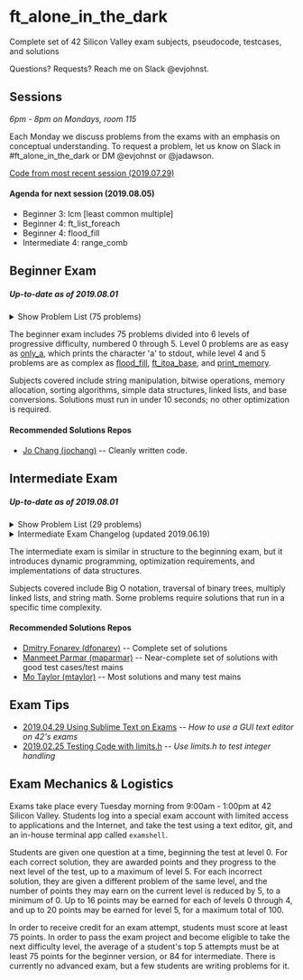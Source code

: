# ft_alone_in_the_dark
Complete set of 42 Silicon Valley exam subjects, pseudocode, testcases, and solutions

Questions? Requests? Reach me on Slack @evjohnst.

## Sessions
*6pm - 8pm on Mondays, room 115*

Each Monday we discuss problems from the exams with an emphasis on conceptual understanding. To request a problem, let us know on Slack in #ft_alone_in_the_dark or DM @evjohnst or @jadawson.

[Code from most recent session (2019.07.29)](Session_Code/2019.07.29)

#### Agenda for next session (2019.08.05)

* Beginner 3: lcm [least common multiple]
* Beginner 4: ft_list_foreach
* Beginner 4: flood_fill
* Intermediate 4: range_comb

## Beginner Exam

##### _Up-to-date as of 2019.08.01_

<details>
	<summary>Show Problem List (75 problems)</summary>

| Problem | Subject | Code | Trace | Guide | Solution Status |
| --- | :-: | :-: | :-: | :-: | :-: |
| [0-aff_a](Beginner_Exam/level_0/0-aff_a) | [:scroll:](Beginner_Exam/level_0/0-aff_a/aff_a.subject.en.txt) | [:pencil:](Beginner_Exam/level_0/0-aff_a/aff_a.c) | [:mag_right:](Beginner_Exam/level_0/0-aff_a/aff_a.trace) | :no_entry_sign: | :white_check_mark: Passing as of 2019.08.03 |
| [0-aff_first_param](Beginner_Exam/level_0/0-aff_first_param) | [:scroll:](Beginner_Exam/level_0/0-aff_first_param/aff_first_param.subject.en.txt) | [:pencil:](Beginner_Exam/level_0/0-aff_first_param/aff_first_param.c) | [:mag_right:](Beginner_Exam/level_0/0-aff_first_param/aff_first_param.trace) | :no_entry_sign: | :white_check_mark: Passing as of 2019.08.04 |
| [0-aff_last_param](Beginner_Exam/level_0/0-aff_last_param) | [:scroll:](Beginner_Exam/level_0/0-aff_last_param/aff_last_param.subject.en.txt) | [:pencil:](Beginner_Exam/level_0/0-aff_last_param/aff_last_param.c) | [:mag_right:](Beginner_Exam/level_0/0-aff_last_param/aff_last_param.trace) | :no_entry_sign: | :white_check_mark: Passing as of 2019.08.04 |
| [0-aff_z](Beginner_Exam/level_0/0-aff_z) | [:scroll:](Beginner_Exam/level_0/0-aff_z/aff_z.subject.en.txt) | [:pencil:](Beginner_Exam/level_0/0-aff_z/aff_z.c) | [:mag_right:](Beginner_Exam/level_0/0-aff_z/aff_z.trace) | :no_entry_sign: | :white_check_mark: Passing as of 2019.08.04 |
| [0-ft_countdown](Beginner_Exam/level_0/0-ft_countdown) | [:scroll:](Beginner_Exam/level_0/0-ft_countdown/ft_countdown.subject.en.txt) | [:pencil:](Beginner_Exam/level_0/0-ft_countdown/ft_countdown.c) | [:mag_right:](Beginner_Exam/level_0/0-ft_countdown/ft_countdown.trace) | :no_entry_sign: | :white_check_mark: Passing as of 2019.08.03 |
| [0-ft_print_numbers](Beginner_Exam/level_0/0-ft_print_numbers) | [:scroll:](Beginner_Exam/level_0/0-ft_print_numbers/ft_print_numbers.subject.en.txt) | [:pencil:](Beginner_Exam/level_0/0-ft_print_numbers/ft_print_numbers.c) | [:mag_right:](Beginner_Exam/level_0/0-ft_print_numbers/ft_print_numbers.trace) | :no_entry_sign: | :white_check_mark: Passing as of 2019.08.04 |
| [0-hello](Beginner_Exam/level_0/0-hello) | [:scroll:](Beginner_Exam/level_0/0-hello/hello.subject.en.txt) | [:pencil:](Beginner_Exam/level_0/0-hello/hello.c) | [:mag_right:](Beginner_Exam/level_0/0-hello/hello.trace) | :no_entry_sign: | :white_check_mark: Passing as of 2019.08.04 |
| [0-maff_alpha](Beginner_Exam/level_0/0-maff_alpha) | [:scroll:](Beginner_Exam/level_0/0-maff_alpha/maff_alpha.subject.en.txt) | [:pencil:](Beginner_Exam/level_0/0-maff_alpha/maff_alpha.c) | [:mag_right:](Beginner_Exam/level_0/0-maff_alpha/maff_alpha.trace) | :no_entry_sign: | :white_check_mark: Passing as of 2019.08.03 |
| [0-maff_revalpha](Beginner_Exam/level_0/0-maff_revalpha) | [:scroll:](Beginner_Exam/level_0/0-maff_revalpha/maff_revalpha.subject.en.txt) | [:pencil:](Beginner_Exam/level_0/0-maff_revalpha/maff_revalpha.c) | [:mag_right:](Beginner_Exam/level_0/0-maff_revalpha/maff_revalpha.trace) | :no_entry_sign: | :white_check_mark: Passing as of 2019.08.03 |
| [0-only_a](Beginner_Exam/level_0/0-only_a) | [:scroll:](Beginner_Exam/level_0/0-only_a/only_a.subject.en.txt) | [:pencil:](Beginner_Exam/level_0/0-only_a/only_a.c) | [:mag_right:](Beginner_Exam/level_0/0-only_a/only_a.trace) | :no_entry_sign: | :white_check_mark: Passing as of 2019.08.04 |
| [0-only_z](Beginner_Exam/level_0/0-only_z) | [:scroll:](Beginner_Exam/level_0/0-only_z/only_z.subject.en.txt) | [:pencil:](Beginner_Exam/level_0/0-only_z/only_z.c) | [:mag_right:](Beginner_Exam/level_0/0-only_z/only_z.trace) | :no_entry_sign: | :white_check_mark: Passing as of 2019.08.04 |
| [1-first_word](Beginner_Exam/level_1/1-first_word) | [:scroll:](Beginner_Exam/level_1/1-first_word/first_word.subject.en.txt) | [:pencil:](Beginner_Exam/level_1/1-first_word/first_word.c) | [:mag_right:](Beginner_Exam/level_1/1-first_word/first_word.trace) | :no_entry_sign: | :white_check_mark: Passing as of 2019.08.04 |
| [1-fizzbuzz](Beginner_Exam/level_1/1-fizzbuzz) | [:scroll:](Beginner_Exam/level_1/1-fizzbuzz/fizzbuzz.subject.en.txt) | [:pencil:](Beginner_Exam/level_1/1-fizzbuzz/fizzbuzz.c) | [:mag_right:](Beginner_Exam/level_1/1-fizzbuzz/fizzbuzz.trace) | :no_entry_sign: | :white_check_mark: Passing as of 2019.08.04 |
| [1-ft_putstr](Beginner_Exam/level_1/1-ft_putstr) | [:scroll:](Beginner_Exam/level_1/1-ft_putstr/ft_putstr.subject.en.txt) | [:pencil:](Beginner_Exam/level_1/1-ft_putstr/ft_putstr.c) | [:mag_right:](Beginner_Exam/level_1/1-ft_putstr/ft_putstr.trace) | :no_entry_sign: | :white_check_mark: Passing as of 2019.08.04 |
| [1-ft_strcpy](Beginner_Exam/level_1/1-ft_strcpy) | [:scroll:](Beginner_Exam/level_1/1-ft_strcpy/ft_strcpy.subject.en.txt) | [:pencil:](Beginner_Exam/level_1/1-ft_strcpy/ft_strcpy.c) | [:mag_right:](Beginner_Exam/level_1/1-ft_strcpy/ft_strcpy.trace) | :no_entry_sign: | :white_check_mark: Passing as of 2019.08.04 |
| [1-ft_strlen](Beginner_Exam/level_1/1-ft_strlen) | [:scroll:](Beginner_Exam/level_1/1-ft_strlen/ft_strlen.subject.en.txt) | [:pencil:](Beginner_Exam/level_1/1-ft_strlen/ft_strlen.c) | [:mag_right:](Beginner_Exam/level_1/1-ft_strlen/ft_strlen.trace) | :no_entry_sign: | :white_check_mark: Passing as of 2019.08.03 |
| [1-ft_swap](Beginner_Exam/level_1/1-ft_swap) | [:scroll:](Beginner_Exam/level_1/1-ft_swap/ft_swap.subject.en.txt) | [:pencil:](Beginner_Exam/level_1/1-ft_swap/ft_swap.c) | [:mag_right:](Beginner_Exam/level_1/1-ft_swap/ft_swap.trace) | :no_entry_sign: | :white_check_mark: Passing as of 2019.08.04 |
| [1-repeat_alpha](Beginner_Exam/level_1/1-repeat_alpha) | [:scroll:](Beginner_Exam/level_1/1-repeat_alpha/repeat_alpha.subject.en.txt) | [:pencil:](Beginner_Exam/level_1/1-repeat_alpha/repeat_alpha.c) | [:mag_right:](Beginner_Exam/level_1/1-repeat_alpha/repeat_alpha.trace) | :no_entry_sign: | :white_check_mark: Passing as of 2019.08.03 |
| [1-rev_print](Beginner_Exam/level_1/1-rev_print) | [:scroll:](Beginner_Exam/level_1/1-rev_print/rev_print.subject.en.txt) | [:pencil:](Beginner_Exam/level_1/1-rev_print/rev_print.c) | [:mag_right:](Beginner_Exam/level_1/1-rev_print/rev_print.trace) | :no_entry_sign: | :white_check_mark: Passing as of 2019.08.04 |
| [1-rot_13](Beginner_Exam/level_1/1-rot_13) | [:scroll:](Beginner_Exam/level_1/1-rot_13/rot_13.subject.en.txt) | [:pencil:](Beginner_Exam/level_1/1-rot_13/rot_13.c) | [:mag_right:](Beginner_Exam/level_1/1-rot_13/rot_13.trace) | :no_entry_sign: | :white_check_mark: Passing as of 2019.08.03 |
| [1-rotone](Beginner_Exam/level_1/1-rotone) | [:scroll:](Beginner_Exam/level_1/1-rotone/rotone.subject.en.txt) | [:pencil:](Beginner_Exam/level_1/1-rotone/rotone.c) | [:mag_right:](Beginner_Exam/level_1/1-rotone/rotone.trace) | :no_entry_sign: | :white_check_mark: Passing as of 2019.08.03 |
| [1-search_and_replace](Beginner_Exam/level_1/1-search_and_replace) | [:scroll:](Beginner_Exam/level_1/1-search_and_replace/search_and_replace.subject.en.txt) | [:pencil:](Beginner_Exam/level_1/1-search_and_replace/search_and_replace.c) | [:mag_right:](Beginner_Exam/level_1/1-search_and_replace/search_and_replace.trace) | :no_entry_sign: | :white_check_mark: Passing as of 2019.08.04 |
| [1-ulstr](Beginner_Exam/level_1/1-ulstr) | [:scroll:](Beginner_Exam/level_1/1-ulstr/ulstr.subject.en.txt) | [:pencil:](Beginner_Exam/level_1/1-ulstr/ulstr.c) | [:mag_right:](Beginner_Exam/level_1/1-ulstr/ulstr.trace) | :no_entry_sign: | :white_check_mark: Passing as of 2019.08.04 |
| [2-alpha_mirror](Beginner_Exam/level_2/2-alpha_mirror) | [:scroll:](Beginner_Exam/level_2/2-alpha_mirror/alpha_mirror.subject.en.txt) | [:pencil:](Beginner_Exam/level_2/2-alpha_mirror/alpha_mirror.c) | [:mag_right:](Beginner_Exam/level_2/2-alpha_mirror/alpha_mirror.trace) | :no_entry_sign: | :white_check_mark: Passing as of 2019.08.03 |
| [2-camel_to_snake](Beginner_Exam/level_2/2-camel_to_snake) | [:scroll:](Beginner_Exam/level_2/2-camel_to_snake/camel_to_snake.subject.en.txt) | [:pencil:](Beginner_Exam/level_2/2-camel_to_snake/camel_to_snake.c) | [:mag_right:](Beginner_Exam/level_2/2-camel_to_snake/camel_to_snake.trace) | :no_entry_sign: | :white_check_mark: Passing as of 2019.08.03 |
| [2-do_op](Beginner_Exam/level_2/2-do_op) | [:scroll:](Beginner_Exam/level_2/2-do_op/do_op.subject.en.txt) | [:pencil:](Beginner_Exam/level_2/2-do_op/do_op.c) | [:mag_right:](Beginner_Exam/level_2/2-do_op/do_op.trace) | [:green_book:](Beginner_Exam/level_2/2-do_op/README.md) | :white_check_mark: Passing as of 2019.08.04 |
| [2-ft_atoi](Beginner_Exam/level_2/2-ft_atoi) | [:scroll:](Beginner_Exam/level_2/2-ft_atoi/ft_atoi.subject.en.txt) | [:pencil:](Beginner_Exam/level_2/2-ft_atoi/ft_atoi.c) | [:mag_right:](Beginner_Exam/level_2/2-ft_atoi/ft_atoi.trace) | :no_entry_sign: | :white_check_mark: Passing as of 2019.08.04 |
| [2-ft_strcmp](Beginner_Exam/level_2/2-ft_strcmp) | [:scroll:](Beginner_Exam/level_2/2-ft_strcmp/ft_strcmp.subject.en.txt) | [:pencil:](Beginner_Exam/level_2/2-ft_strcmp/ft_strcmp.c) | [:mag_right:](Beginner_Exam/level_2/2-ft_strcmp/ft_strcmp.trace) | :no_entry_sign: | :white_check_mark: Passing as of 2019.08.04 |
| [2-ft_strcspn](Beginner_Exam/level_2/2-ft_strcspn) | [:scroll:](Beginner_Exam/level_2/2-ft_strcspn/ft_strcspn.subject.en.txt) | [:pencil:](Beginner_Exam/level_2/2-ft_strcspn/ft_strcspn.c) | [:mag_right:](Beginner_Exam/level_2/2-ft_strcspn/ft_strcspn.trace) | :no_entry_sign: | :white_check_mark: Passing as of 2019.08.03 |
| [2-ft_strdup](Beginner_Exam/level_2/2-ft_strdup) | [:scroll:](Beginner_Exam/level_2/2-ft_strdup/ft_strdup.subject.en.txt) | [:pencil:](Beginner_Exam/level_2/2-ft_strdup/ft_strdup.c) | [:mag_right:](Beginner_Exam/level_2/2-ft_strdup/ft_strdup.trace) | :no_entry_sign: | :white_check_mark: Passing as of 2019.08.04 |
| [2-ft_strpbrk](Beginner_Exam/level_2/2-ft_strpbrk) | [:scroll:](Beginner_Exam/level_2/2-ft_strpbrk/ft_strpbrk.subject.en.txt) | [:pencil:](Beginner_Exam/level_2/2-ft_strpbrk/ft_strpbrk.c) | [:mag_right:](Beginner_Exam/level_2/2-ft_strpbrk/ft_strpbrk.trace) | :no_entry_sign: | :white_check_mark: Passing as of 2019.08.03 |
| [2-ft_strrev](Beginner_Exam/level_2/2-ft_strrev) | [:scroll:](Beginner_Exam/level_2/2-ft_strrev/ft_strrev.subject.en.txt) | [:pencil:](Beginner_Exam/level_2/2-ft_strrev/ft_strrev.c) | [:mag_right:](Beginner_Exam/level_2/2-ft_strrev/ft_strrev.trace) | :no_entry_sign: | :white_check_mark: Passing as of 2019.08.02 |
| [2-ft_strspn](Beginner_Exam/level_2/2-ft_strspn) | [:scroll:](Beginner_Exam/level_2/2-ft_strspn/ft_strspn.subject.en.txt) | [:pencil:](Beginner_Exam/level_2/2-ft_strspn/ft_strspn.c) | [:mag_right:](Beginner_Exam/level_2/2-ft_strspn/ft_strspn.trace) | :no_entry_sign: | :white_check_mark: Passing as of 2019.08.01 |
| [2-inter](Beginner_Exam/level_2/2-inter) | [:scroll:](Beginner_Exam/level_2/2-inter/inter.subject.en.txt) | [:pencil:](Beginner_Exam/level_2/2-inter/inter.c) | [:mag_right:](Beginner_Exam/level_2/2-inter/inter.trace) | :no_entry_sign: | :white_check_mark: Passing as of 2019.08.03 |
| [2-is_power_of_2](Beginner_Exam/level_2/2-is_power_of_2) | [:scroll:](Beginner_Exam/level_2/2-is_power_of_2/is_power_of_2.subject.en.txt) | [:pencil:](Beginner_Exam/level_2/2-is_power_of_2/is_power_of_2.c) | [:mag_right:](Beginner_Exam/level_2/2-is_power_of_2/is_power_of_2.trace) | :no_entry_sign: | :white_check_mark: Passing as of 2019.08.03 |
| [2-last_word](Beginner_Exam/level_2/2-last_word) | [:scroll:](Beginner_Exam/level_2/2-last_word/last_word.subject.en.txt) | [:pencil:](Beginner_Exam/level_2/2-last_word/last_word.c) | [:mag_right:](Beginner_Exam/level_2/2-last_word/last_word.trace) | :no_entry_sign: | :white_check_mark: Passing as of 2019.08.03 |
| [2-max](Beginner_Exam/level_2/2-max) | [:scroll:](Beginner_Exam/level_2/2-max/max.subject.en.txt) | [:pencil:](Beginner_Exam/level_2/2-max/max.c) | [:mag_right:](Beginner_Exam/level_2/2-max/max.trace) | :no_entry_sign: | :white_check_mark: Passing as of 2019.08.03 |
| [2-print_bits](Beginner_Exam/level_2/2-print_bits) | [:scroll:](Beginner_Exam/level_2/2-print_bits/print_bits.subject.en.txt) | [:pencil:](Beginner_Exam/level_2/2-print_bits/print_bits.c) | [:mag_right:](Beginner_Exam/level_2/2-print_bits/print_bits.trace) | :no_entry_sign: | :white_check_mark: Passing as of 2019.08.03 |
| [2-reverse_bits](Beginner_Exam/level_2/2-reverse_bits) | [:scroll:](Beginner_Exam/level_2/2-reverse_bits/reverse_bits.subject.en.txt) | [:pencil:](Beginner_Exam/level_2/2-reverse_bits/reverse_bits.c) | [:mag_right:](Beginner_Exam/level_2/2-reverse_bits/reverse_bits.trace) | :no_entry_sign: | :white_check_mark: Passing as of 2019.08.03 |
| [2-snake_to_camel](Beginner_Exam/level_2/2-snake_to_camel) | [:scroll:](Beginner_Exam/level_2/2-snake_to_camel/snake_to_camel.subject.en.txt) | [:pencil:](Beginner_Exam/level_2/2-snake_to_camel/snake_to_camel.c) | [:mag_right:](Beginner_Exam/level_2/2-snake_to_camel/snake_to_camel.trace) | :no_entry_sign: | :white_check_mark: Passing as of 2019.08.04 |
| [2-swap_bits](Beginner_Exam/level_2/2-swap_bits) | [:scroll:](Beginner_Exam/level_2/2-swap_bits/swap_bits.subject.en.txt) | [:pencil:](Beginner_Exam/level_2/2-swap_bits/swap_bits.c) | [:mag_right:](Beginner_Exam/level_2/2-swap_bits/swap_bits.trace) | :no_entry_sign: | :white_check_mark: Passing as of 2019.08.04 |
| [2-union](Beginner_Exam/level_2/2-union) | [:scroll:](Beginner_Exam/level_2/2-union/union.subject.en.txt) | [:pencil:](Beginner_Exam/level_2/2-union/union.c) | [:mag_right:](Beginner_Exam/level_2/2-union/union.trace) | :no_entry_sign: | :white_check_mark: Passing as of 2019.08.04 |
| [2-wdmatch](Beginner_Exam/level_2/2-wdmatch) | [:scroll:](Beginner_Exam/level_2/2-wdmatch/wdmatch.subject.en.txt) | [:pencil:](Beginner_Exam/level_2/2-wdmatch/wdmatch.c) | [:mag_right:](Beginner_Exam/level_2/2-wdmatch/wdmatch.trace) | :no_entry_sign: | :white_check_mark: Passing as of 2019.08.04 |
| [3-add_prime_sum](Beginner_Exam/level_3/3-add_prime_sum) | [:scroll:](Beginner_Exam/level_3/3-add_prime_sum/add_prime_sum.subject.en.txt) | [:pencil:](Beginner_Exam/level_3/3-add_prime_sum/add_prime_sum.c) | [:mag_right:](Beginner_Exam/level_3/3-add_prime_sum/add_prime_sum.trace) | :no_entry_sign: | :white_check_mark: Passing as of 2019.08.04 |
| [3-epur_str](Beginner_Exam/level_3/3-epur_str) | [:scroll:](Beginner_Exam/level_3/3-epur_str/epur_str.subject.en.txt) | [:pencil:](Beginner_Exam/level_3/3-epur_str/epur_str.c) | [:mag_right:](Beginner_Exam/level_3/3-epur_str/epur_str.trace) | :no_entry_sign: | :white_check_mark: Passing as of 2019.08.04 |
| [3-expand_str](Beginner_Exam/level_3/3-expand_str) | [:scroll:](Beginner_Exam/level_3/3-expand_str/expand_str.subject.en.txt) | [:pencil:](Beginner_Exam/level_3/3-expand_str/expand_str.c) | [:mag_right:](Beginner_Exam/level_3/3-expand_str/expand_str.trace) | :no_entry_sign: | :white_check_mark: Passing as of 2019.08.01 |
| [3-ft_atoi_base](Beginner_Exam/level_3/3-ft_atoi_base) | [:scroll:](Beginner_Exam/level_3/3-ft_atoi_base/ft_atoi_base.subject.en.txt) | [:pencil:](Beginner_Exam/level_3/3-ft_atoi_base/ft_atoi_base.c) | [:mag_right:](Beginner_Exam/level_3/3-ft_atoi_base/ft_atoi_base.trace) | :no_entry_sign: | :white_check_mark: Passing as of 2019.08.04 |
| [3-ft_list_size](Beginner_Exam/level_3/3-ft_list_size) | [:scroll:](Beginner_Exam/level_3/3-ft_list_size/ft_list_size.subject.en.txt) | [:pencil:](Beginner_Exam/level_3/3-ft_list_size/ft_list_size.c) | [:mag_right:](Beginner_Exam/level_3/3-ft_list_size/ft_list_size.trace) | :no_entry_sign: | :white_check_mark: Passing as of 2019.08.04 |
| [3-ft_range](Beginner_Exam/level_3/3-ft_range) | [:scroll:](Beginner_Exam/level_3/3-ft_range/ft_range.subject.en.txt) | [:pencil:](Beginner_Exam/level_3/3-ft_range/ft_range.c) | [:mag_right:](Beginner_Exam/level_3/3-ft_range/ft_range.trace) | :no_entry_sign: | :white_check_mark: Passing as of 2019.08.03 |
| [3-ft_rrange](Beginner_Exam/level_3/3-ft_rrange) | [:scroll:](Beginner_Exam/level_3/3-ft_rrange/ft_rrange.subject.en.txt) | [:pencil:](Beginner_Exam/level_3/3-ft_rrange/ft_rrange.c) | [:mag_right:](Beginner_Exam/level_3/3-ft_rrange/ft_rrange.trace) | :no_entry_sign: | :white_check_mark: Passing as of 2019.08.04 |
| [3-hidenp](Beginner_Exam/level_3/3-hidenp) | [:scroll:](Beginner_Exam/level_3/3-hidenp/hidenp.subject.en.txt) | [:pencil:](Beginner_Exam/level_3/3-hidenp/hidenp.c) | [:mag_right:](Beginner_Exam/level_3/3-hidenp/hidenp.trace) | :no_entry_sign: | :white_check_mark: Passing as of 2019.08.04 |
| [3-lcm](Beginner_Exam/level_3/3-lcm) | [:scroll:](Beginner_Exam/level_3/3-lcm/lcm.subject.en.txt) | [:pencil:](Beginner_Exam/level_3/3-lcm/lcm.c) | [:mag_right:](Beginner_Exam/level_3/3-lcm/lcm.trace) | :no_entry_sign: | :white_check_mark: Passing as of 2019.08.04 |
| [3-paramsum](Beginner_Exam/level_3/3-paramsum) | [:scroll:](Beginner_Exam/level_3/3-paramsum/paramsum.subject.en.txt) | [:pencil:](Beginner_Exam/level_3/3-paramsum/paramsum.c) | [:mag_right:](Beginner_Exam/level_3/3-paramsum/paramsum.trace) | :no_entry_sign: | :white_check_mark: Passing as of 2019.08.02 |
| [3-pgcd](Beginner_Exam/level_3/3-pgcd) | [:scroll:](Beginner_Exam/level_3/3-pgcd/pgcd.subject.en.txt) | [:pencil:](Beginner_Exam/level_3/3-pgcd/pgcd.c) | [:mag_right:](Beginner_Exam/level_3/3-pgcd/pgcd.trace) | [:green_book:](Beginner_Exam/level_3/3-pgcd/README.md) | :white_check_mark: Passing as of 2019.08.04 |
| [3-print_hex](Beginner_Exam/level_3/3-print_hex) | [:scroll:](Beginner_Exam/level_3/3-print_hex/print_hex.subject.en.txt) | [:pencil:](Beginner_Exam/level_3/3-print_hex/print_hex.c) | [:mag_right:](Beginner_Exam/level_3/3-print_hex/print_hex.trace) | :no_entry_sign: | :white_check_mark: Passing as of 2019.08.04 |
| [3-rstr_capitalizer](Beginner_Exam/level_3/3-rstr_capitalizer) | [:scroll:](Beginner_Exam/level_3/3-rstr_capitalizer/rstr_capitalizer.subject.en.txt) | [:pencil:](Beginner_Exam/level_3/3-rstr_capitalizer/rstr_capitalizer.c) | [:mag_right:](Beginner_Exam/level_3/3-rstr_capitalizer/rstr_capitalizer.trace) | :no_entry_sign: | :white_check_mark: Passing as of 2019.08.04 |
| [3-str_capitalizer](Beginner_Exam/level_3/3-str_capitalizer) | [:scroll:](Beginner_Exam/level_3/3-str_capitalizer/str_capitalizer.subject.en.txt) | [:pencil:](Beginner_Exam/level_3/3-str_capitalizer/str_capitalizer.c) | [:mag_right:](Beginner_Exam/level_3/3-str_capitalizer/str_capitalizer.trace) | :no_entry_sign: | :white_check_mark: Passing as of 2019.08.01 |
| [3-tab_mult](Beginner_Exam/level_3/3-tab_mult) | [:scroll:](Beginner_Exam/level_3/3-tab_mult/tab_mult.subject.en.txt) | [:pencil:](Beginner_Exam/level_3/3-tab_mult/tab_mult.c) | [:mag_right:](Beginner_Exam/level_3/3-tab_mult/tab_mult.trace) | :no_entry_sign: | :white_check_mark: Passing as of 2019.08.03 |
| [4-flood_fill](Beginner_Exam/level_4/4-flood_fill) | [:scroll:](Beginner_Exam/level_4/4-flood_fill/flood_fill.subject.en.txt) | [:pencil:](Beginner_Exam/level_4/4-flood_fill/flood_fill.c) | [:mag_right:](Beginner_Exam/level_4/4-flood_fill/flood_fill.trace) | [:green_book:](Beginner_Exam/level_4/4-flood_fill/README.md) | :white_check_mark: Passing as of 2019.08.04 |
| [4-fprime](Beginner_Exam/level_4/4-fprime) | [:scroll:](Beginner_Exam/level_4/4-fprime/fprime.subject.en.txt) | [:pencil:](Beginner_Exam/level_4/4-fprime/fprime.c) | [:mag_right:](Beginner_Exam/level_4/4-fprime/fprime.trace) | :no_entry_sign: | :white_check_mark: Passing as of 2019.08.01 |
| [4-ft_itoa](Beginner_Exam/level_4/4-ft_itoa) | [:scroll:](Beginner_Exam/level_4/4-ft_itoa/ft_itoa.subject.en.txt) | [:pencil:](Beginner_Exam/level_4/4-ft_itoa/ft_itoa.c) | [:mag_right:](Beginner_Exam/level_4/4-ft_itoa/ft_itoa.trace) | :no_entry_sign: | :white_check_mark: Passing as of 2019.08.04 |
| [4-ft_list_foreach](Beginner_Exam/level_4/4-ft_list_foreach) | [:scroll:](Beginner_Exam/level_4/4-ft_list_foreach/ft_list_foreach.subject.en.txt) | [:pencil:](Beginner_Exam/level_4/4-ft_list_foreach/ft_list_foreach.c) | [:mag_right:](Beginner_Exam/level_4/4-ft_list_foreach/ft_list_foreach.trace) | :no_entry_sign: | :white_check_mark: Passing as of 2019.08.04 |
| [4-ft_list_remove_if](Beginner_Exam/level_4/4-ft_list_remove_if) | [:scroll:](Beginner_Exam/level_4/4-ft_list_remove_if/ft_list_remove_if.subject.en.txt) | [:pencil:](Beginner_Exam/level_4/4-ft_list_remove_if/ft_list_remove_if.c) | [:mag_right:](Beginner_Exam/level_4/4-ft_list_remove_if/ft_list_remove_if.trace) | :no_entry_sign: | :white_check_mark: Passing as of 2019.08.03 |
| [4-ft_split](Beginner_Exam/level_4/4-ft_split) | [:scroll:](Beginner_Exam/level_4/4-ft_split/ft_split.subject.en.txt) | [:pencil:](Beginner_Exam/level_4/4-ft_split/ft_split.c) | [:mag_right:](Beginner_Exam/level_4/4-ft_split/ft_split.trace) | :no_entry_sign: | :white_check_mark: Passing as of 2019.08.03 |
| [4-rev_wstr](Beginner_Exam/level_4/4-rev_wstr) | [:scroll:](Beginner_Exam/level_4/4-rev_wstr/rev_wstr.subject.en.txt) | [:pencil:](Beginner_Exam/level_4/4-rev_wstr/rev_wstr.c) | [:mag_right:](Beginner_Exam/level_4/4-rev_wstr/rev_wstr.trace) | :no_entry_sign: | :white_check_mark: Passing as of 2019.08.04 |
| [4-rostring](Beginner_Exam/level_4/4-rostring) | [:scroll:](Beginner_Exam/level_4/4-rostring/rostring.subject.en.txt) | [:pencil:](Beginner_Exam/level_4/4-rostring/rostring.c) | [:mag_right:](Beginner_Exam/level_4/4-rostring/rostring.trace) | [:green_book:](Beginner_Exam/level_4/4-rostring/README.md) | :white_check_mark: Passing as of 2019.08.04 |
| [4-sort_int_tab](Beginner_Exam/level_4/4-sort_int_tab) | [:scroll:](Beginner_Exam/level_4/4-sort_int_tab/sort_int_tab.subject.en.txt) | [:pencil:](Beginner_Exam/level_4/4-sort_int_tab/sort_int_tab.c) | [:mag_right:](Beginner_Exam/level_4/4-sort_int_tab/sort_int_tab.trace) | :no_entry_sign: | :white_check_mark: Passing as of 2019.08.03 |
| [4-sort_list](Beginner_Exam/level_4/4-sort_list) | [:scroll:](Beginner_Exam/level_4/4-sort_list/sort_list.subject.en.txt) | [:pencil:](Beginner_Exam/level_4/4-sort_list/sort_list.c) | [:mag_right:](Beginner_Exam/level_4/4-sort_list/sort_list.trace) | :no_entry_sign: | :white_check_mark: Passing as of 2019.08.04 |
| [5-brackets](Beginner_Exam/level_5/5-brackets) | [:scroll:](Beginner_Exam/level_5/5-brackets/brackets.subject.en.txt) | [:pencil:](Beginner_Exam/level_5/5-brackets/brackets.c) | [:mag_right:](Beginner_Exam/level_5/5-brackets/brackets.trace) | [:green_book:](Beginner_Exam/level_5/5-brackets/README.md) | :white_check_mark: Passing as of 2019.08.04 |
| [5-brainfuck](Beginner_Exam/level_5/5-brainfuck) | [:scroll:](Beginner_Exam/level_5/5-brainfuck/brainfuck.subject.en.txt) | [:pencil:](Beginner_Exam/level_5/5-brainfuck/brainfuck.c) | [:mag_right:](Beginner_Exam/level_5/5-brainfuck/brainfuck.trace) | :no_entry_sign: | :white_check_mark: Passing as of 2019.08.04 |
| [5-check_mate](Beginner_Exam/level_5/5-check_mate) | [:scroll:](Beginner_Exam/level_5/5-check_mate/check_mate.subject.en.txt) | [:pencil:](Beginner_Exam/level_5/5-check_mate/check_mate.c) | [:mag_right:](Beginner_Exam/level_5/5-check_mate/check_mate.trace) | [:green_book:](Beginner_Exam/level_5/5-check_mate/README.md) | :white_check_mark: Passing as of 2019.08.03 |
| [5-ft_itoa_base](Beginner_Exam/level_5/5-ft_itoa_base) | [:scroll:](Beginner_Exam/level_5/5-ft_itoa_base/ft_itoa_base.subject.en.txt) | [:pencil:](Beginner_Exam/level_5/5-ft_itoa_base/ft_itoa_base.c) | [:mag_right:](Beginner_Exam/level_5/5-ft_itoa_base/ft_itoa_base.trace) | [:green_book:](Beginner_Exam/level_5/5-ft_itoa_base/README.md) | :white_check_mark: Passing as of 2019.08.04 |
| [5-options](Beginner_Exam/level_5/5-options) | [:scroll:](Beginner_Exam/level_5/5-options/options.subject.en.txt) | [:pencil:](Beginner_Exam/level_5/5-options/options.c) | [:mag_right:](Beginner_Exam/level_5/5-options/options.trace) | [:green_book:](Beginner_Exam/level_5/5-options/README.md) | :white_check_mark: Passing as of 2019.08.04 |
| [5-print_memory](Beginner_Exam/level_5/5-print_memory) | [:scroll:](Beginner_Exam/level_5/5-print_memory/print_memory.subject.en.txt) | [:pencil:](Beginner_Exam/level_5/5-print_memory/print_memory.c) | [:mag_right:](Beginner_Exam/level_5/5-print_memory/print_memory.trace) | [:green_book:](Beginner_Exam/level_5/5-print_memory/README.md) | :white_check_mark: Passing as of 2019.08.04 |
| [5-rpn_calc](Beginner_Exam/level_5/5-rpn_calc) | [:scroll:](Beginner_Exam/level_5/5-rpn_calc/rpn_calc.subject.en.txt) | [:pencil:](Beginner_Exam/level_5/5-rpn_calc/rpn_calc.c) | [:mag_right:](Beginner_Exam/level_5/5-rpn_calc/rpn_calc.trace) | [:green_book:](Beginner_Exam/level_5/5-rpn_calc/README.md) | :white_check_mark: Passing as of 2019.08.04 |

</details>

The beginner exam includes 75 problems divided into 6 levels of progressive difficulty, numbered 0 through 5. Level 0 problems are as easy as [only_a](Beginner_Exam/level_0/0-only_a), which prints the character 'a' to stdout, while level 4 and 5 problems are as complex as [flood_fill](Beginner_Exam/level_4/4-flood_fill), [ft_itoa_base](Beginner_Exam/level_5/5-ft_itoa_base), and [print_memory](Beginner_Exam/level_5/5-print_memory).

Subjects covered include string manipulation, bitwise operations, memory allocation, sorting algorithms, simple data structures, linked lists, and base conversions. Solutions must run in under 10 seconds; no other optimization is required.

#### Recommended Solutions Repos
* [Jo Chang (jochang)](https://github.com/MagicHatJo/-42-exam_beginner) -- Cleanly written code.

## Intermediate Exam

##### _Up-to-date as of 2019.08.01_

<details>
	<summary>Show Problem List (29 problems)</summary>

| Problem | Subject | Code | Trace | Guide | Solution Status |
| --- | :-: | :-: | :-: | :-: | :-: |
| [0-count_of_2](Intermediate_Exam/level_0/0-count_of_2) | [:scroll:](Intermediate_Exam/level_0/0-count_of_2/count_of_2.subject.en.txt) | [:pencil:](Intermediate_Exam/level_0/0-count_of_2/count_of_2.c) | [:mag_right:](Intermediate_Exam/level_0/0-count_of_2/count_of_2.trace) | :no_entry_sign: | :white_check_mark: Passing as of 2019.08.01 |
| [0-equation](Intermediate_Exam/level_0/0-equation) | [:scroll:](Intermediate_Exam/level_0/0-equation/equation.subject.en.txt) | [:pencil:](Intermediate_Exam/level_0/0-equation/equation.c) | [:mag_right:](Intermediate_Exam/level_0/0-equation/equation.trace) | :no_entry_sign: | :white_check_mark: Passing as of 2019.08.01 |
| [0-find_pivot](Intermediate_Exam/level_0/0-find_pivot) | [:scroll:](Intermediate_Exam/level_0/0-find_pivot/find_pivot.subject.en.txt) | [:pencil:](Intermediate_Exam/level_0/0-find_pivot/find_pivot.c) | [:mag_right:](Intermediate_Exam/level_0/0-find_pivot/find_pivot.trace) | :no_entry_sign: | :white_check_mark: Passing as of 2019.08.01 |
| [0-is_anagram](Intermediate_Exam/level_0/0-is_anagram) | [:scroll:](Intermediate_Exam/level_0/0-is_anagram/is_anagram.subject.en.txt) | [:pencil:](Intermediate_Exam/level_0/0-is_anagram/is_anagram.c) | [:mag_right:](Intermediate_Exam/level_0/0-is_anagram/is_anagram.trace) | :no_entry_sign: | :white_check_mark: Passing as of 2019.08.01 |
| [0-print_doublon](Intermediate_Exam/level_0/0-print_doublon) | [:scroll:](Intermediate_Exam/level_0/0-print_doublon/print_doublon.subject.en.txt) | [:pencil:](Intermediate_Exam/level_0/0-print_doublon/print_doublon.c) | [:mag_right:](Intermediate_Exam/level_0/0-print_doublon/print_doublon.trace) | :no_entry_sign: | :white_check_mark: Passing as of 2019.08.01 |
| [1-count_alpha](Intermediate_Exam/level_1/1-count_alpha) | [:scroll:](Intermediate_Exam/level_1/1-count_alpha/count_alpha.subject.en.txt) | [:pencil:](Intermediate_Exam/level_1/1-count_alpha/count_alpha.c) | [:mag_right:](Intermediate_Exam/level_1/1-count_alpha/count_alpha.trace) | :no_entry_sign: | :white_check_mark: Passing as of 2019.08.01 |
| [1-flood_fill](Beginner_Exam/level_4/4-flood_fill) | [:scroll:](Beginner_Exam/level_4/4-flood_fill/flood_fill.subject.en.txt) | [:pencil:](Beginner_Exam/level_4/4-flood_fill/flood_fill.c) | [:mag_right:](Beginner_Exam/level_4/4-flood_fill/flood_fill.trace) | [:green_book:](Beginner_Exam/level_4/4-flood_fill/README.md) | :white_check_mark: Passing as of 2019.08.04 |
| [1-height_tree](Intermediate_Exam/level_1/1-height_tree) | [:scroll:](Intermediate_Exam/level_1/1-height_tree/height_tree.subject.en.txt) | [:pencil:](Intermediate_Exam/level_1/1-height_tree/height_tree.c) | [:mag_right:](Intermediate_Exam/level_1/1-height_tree/height_tree.trace) | :no_entry_sign: | :white_check_mark: Passing as of 2019.08.01 |
| [1-queue](Intermediate_Exam/level_1/1-queue) | [:scroll:](Intermediate_Exam/level_1/1-queue/queue.subject.en.txt) | [:pencil:](Intermediate_Exam/level_1/1-queue/queue.c) | [:mag_right:](Intermediate_Exam/level_1/1-queue/queue.trace) | :no_entry_sign: | :white_check_mark: Passing as of 2019.08.01 |
| [1-stack](Intermediate_Exam/level_1/1-stack) | [:scroll:](Intermediate_Exam/level_1/1-stack/stack.subject.en.txt) | [:pencil:](Intermediate_Exam/level_1/1-stack/stack.c) | [:mag_right:](Intermediate_Exam/level_1/1-stack/stack.trace) | :no_entry_sign: | :white_check_mark: Passing as of 2019.08.01 |
| [2-is_looping](Intermediate_Exam/level_2/2-is_looping) | [:scroll:](Intermediate_Exam/level_2/2-is_looping/is_looping.subject.en.txt) | [:pencil:](Intermediate_Exam/level_2/2-is_looping/is_looping.c) | [:mag_right:](Intermediate_Exam/level_2/2-is_looping/is_looping.trace) | :no_entry_sign: | :white_check_mark: Passing as of 2019.08.01 |
| [2-longest_sequence](Intermediate_Exam/level_2/2-longest_sequence) | [:scroll:](Intermediate_Exam/level_2/2-longest_sequence/longest_sequence.subject.en.txt) | [:pencil:](Intermediate_Exam/level_2/2-longest_sequence/longest_sequence.c) | [:mag_right:](Intermediate_Exam/level_2/2-longest_sequence/longest_sequence.trace) | :no_entry_sign: | :white_check_mark: Passing as of 2019.08.01 |
| [2-ord_alphlong](Intermediate_Exam/level_2/2-ord_alphlong) | [:scroll:](Intermediate_Exam/level_2/2-ord_alphlong/ord_alphlong.subject.en.txt) | [:pencil:](Intermediate_Exam/level_2/2-ord_alphlong/ord_alphlong.c) | [:mag_right:](Intermediate_Exam/level_2/2-ord_alphlong/ord_alphlong.trace) | :no_entry_sign: | :white_check_mark: Passing as of 2019.08.01 |
| [2-reverse_tree](Intermediate_Exam/level_2/2-reverse_tree) | [:scroll:](Intermediate_Exam/level_2/2-reverse_tree/reverse_tree.subject.en.txt) | [:pencil:](Intermediate_Exam/level_2/2-reverse_tree/reverse_tree.c) | [:mag_right:](Intermediate_Exam/level_2/2-reverse_tree/reverse_tree.trace) | :no_entry_sign: | :white_check_mark: Passing as of 2019.08.01 |
| [2-str_maxlenoc](Intermediate_Exam/level_2/2-str_maxlenoc) | [:scroll:](Intermediate_Exam/level_2/2-str_maxlenoc/str_maxlenoc.subject.en.txt) | [:pencil:](Intermediate_Exam/level_2/2-str_maxlenoc/str_maxlenoc.c) | [:mag_right:](Intermediate_Exam/level_2/2-str_maxlenoc/str_maxlenoc.trace) | :no_entry_sign: | :white_check_mark: Passing as of 2019.08.01 |
| [3-can_split](Intermediate_Exam/level_3/3-can_split) | [:scroll:](Intermediate_Exam/level_3/3-can_split/can_split.subject.en.txt) | [:pencil:](Intermediate_Exam/level_3/3-can_split/can_split.c) | [:mag_right:](Intermediate_Exam/level_3/3-can_split/can_split.trace) | :no_entry_sign: | :white_check_mark: Passing as of 2019.08.01 |
| [3-convert_bst](Intermediate_Exam/level_3/3-convert_bst) | [:scroll:](Intermediate_Exam/level_3/3-convert_bst/convert_bst.subject.en.txt) | [:pencil:](Intermediate_Exam/level_3/3-convert_bst/convert_bst.c) | [:mag_right:](Intermediate_Exam/level_3/3-convert_bst/convert_bst.trace) | :no_entry_sign: | :white_check_mark: Passing as of 2019.08.01 |
| [3-gold_gain](Intermediate_Exam/level_3/3-gold_gain) | [:scroll:](Intermediate_Exam/level_3/3-gold_gain/gold_gain.subject.en.txt) | [:pencil:](Intermediate_Exam/level_3/3-gold_gain/gold_gain.c) | [:mag_right:](Intermediate_Exam/level_3/3-gold_gain/gold_gain.trace) | [:green_book:](Intermediate_Exam/level_3/3-gold_gain/README.md) | :white_check_mark: Passing as of 2019.08.01 |
| [3-perimeter](Intermediate_Exam/level_3/3-perimeter) | [:scroll:](Intermediate_Exam/level_3/3-perimeter/perimeter.subject.en.txt) | [:pencil:](Intermediate_Exam/level_3/3-perimeter/perimeter.c) | [:mag_right:](Intermediate_Exam/level_3/3-perimeter/perimeter.trace) | :no_entry_sign: | :white_check_mark: Passing as of 2019.08.01 |
| [3-width_tree](Intermediate_Exam/level_3/3-width_tree) | [:scroll:](Intermediate_Exam/level_3/3-width_tree/width_tree.subject.en.txt) | [:pencil:](Intermediate_Exam/level_3/3-width_tree/width_tree.c) | [:mag_right:](Intermediate_Exam/level_3/3-width_tree/width_tree.trace) | :no_entry_sign: | :white_check_mark: Passing as of 2019.08.01 |
| [4-clone_list](Intermediate_Exam/level_4/4-clone_list) | [:scroll:](Intermediate_Exam/level_4/4-clone_list/clone_list.subject.en.txt) | [:pencil:](Intermediate_Exam/level_4/4-clone_list/clone_list.c) | [:mag_right:](Intermediate_Exam/level_4/4-clone_list/clone_list.trace) | :no_entry_sign: | :white_check_mark: Passing as of 2019.08.01 |
| [4-intersection](Intermediate_Exam/level_4/4-intersection) | [:scroll:](Intermediate_Exam/level_4/4-intersection/intersection.subject.en.txt) | [:pencil:](Intermediate_Exam/level_4/4-intersection/intersection.c) | [:mag_right:](Intermediate_Exam/level_4/4-intersection/intersection.trace) | :no_entry_sign: | :white_check_mark: Passing as of 2019.08.01 |
| [4-longest_subarray](Intermediate_Exam/level_4/4-longest_subarray) | [:scroll:](Intermediate_Exam/level_4/4-longest_subarray/longest_subarray.subject.en.txt) | [:pencil:](Intermediate_Exam/level_4/4-longest_subarray/longest_subarray.c) | [:mag_right:](Intermediate_Exam/level_4/4-longest_subarray/longest_subarray.trace) | :no_entry_sign: | :white_check_mark: Passing as of 2019.08.01 |
| [4-range_comb](Intermediate_Exam/level_4/4-range_comb) | [:scroll:](Intermediate_Exam/level_4/4-range_comb/range_comb.subject.en.txt) | [:pencil:](Intermediate_Exam/level_4/4-range_comb/range_comb.c) | [:mag_right:](Intermediate_Exam/level_4/4-range_comb/range_comb.trace) | :no_entry_sign: | :white_check_mark: Passing as of 2019.08.01 |
| [4-volume_histogram](Intermediate_Exam/level_4/4-volume_histogram) | [:scroll:](Intermediate_Exam/level_4/4-volume_histogram/volume_histogram.subject.en.txt) | [:pencil:](Intermediate_Exam/level_4/4-volume_histogram/volume_histogram.c) | [:mag_right:](Intermediate_Exam/level_4/4-volume_histogram/volume_histogram.trace) | :no_entry_sign: | :white_check_mark: Passing as of 2019.08.01 |
| [5-count_island](Intermediate_Exam/level_5/5-count_island) | [:scroll:](Intermediate_Exam/level_5/5-count_island/count_island.subject.en.txt) | [:pencil:](Intermediate_Exam/level_5/5-count_island/count_island.c) | [:mag_right:](Intermediate_Exam/level_5/5-count_island/count_island.trace) | :no_entry_sign: | :white_check_mark: Passing as of 2019.08.01 |
| [5-g_diam](Intermediate_Exam/level_5/5-g_diam) | [:scroll:](Intermediate_Exam/level_5/5-g_diam/g_diam.subject.en.txt) | [:pencil:](Intermediate_Exam/level_5/5-g_diam/g_diam.c) | [:mag_right:](Intermediate_Exam/level_5/5-g_diam/g_diam.trace) | :no_entry_sign: | :white_check_mark: Passing as of 2019.08.01 |
| [5-infin_add](Intermediate_Exam/level_5/5-infin_add) | [:scroll:](Intermediate_Exam/level_5/5-infin_add/infin_add.subject.en.txt) | [:pencil:](Intermediate_Exam/level_5/5-infin_add/infin_add.c) | [:mag_right:](Intermediate_Exam/level_5/5-infin_add/infin_add.trace) | :no_entry_sign: | :white_check_mark: Passing as of 2019.08.01 |
| [5-infin_mult](Intermediate_Exam/level_5/5-infin_mult) | [:scroll:](Intermediate_Exam/level_5/5-infin_mult/infin_mult.subject.en.txt) | [:pencil:](Intermediate_Exam/level_5/5-infin_mult/infin_mult.c) | [:mag_right:](Intermediate_Exam/level_5/5-infin_mult/infin_mult.trace) | :no_entry_sign: | :white_check_mark: Passing as of 2019.08.01 |

</details>

<details>
	<summary>Intermediate Exam Changelog (updated 2019.06.19)</summary>

| Problem			| Changes |
| ----------------- | :------ |
| 0-count_of_2		| Subject updated with typo fixes. |
| 0-find_pivot		| Subject updated with typo fixes. |
| 0-print_doublon	| Subject updated with typo fixes. |
| 1-flood_fill		| :eight_spoked_asterisk: Subject updated with functional test main. |
| 1-height_tree		| Subject updated with helpful formatting changes. |
| 1-queue			| Subject updated with minor formatting changes. |
| 1-stack			| Subject updated with minor formatting changes. |
| 2-is_looping		| Subject updated with less info about size of largest test case. |
| 2-ord_alphlong	| Subject updated with minor clarifications and typo fixes. |
| 3-can_split		| :warning: Moulinette updated to correctly test trees that have even numbers of nodes but cannot be split into equal pieces. Subject updated with minor clarifications, etc. |
| 3-gold_gain		| Subject updated with typo fixes and minor formatting changes. |
| 3-width_tree		| Subject updated with minor formatting changes. |
| 5-g_diam			| Subject updated with minor clarifications and typo fixes. |
| 5-infin_add		| Subject updated to have more linebreaks, but the same text. |
| 5-infin_mult		| Subject updated with typo fixes. |

</details>

The intermediate exam is similar in structure to the beginning exam, but it introduces dynamic programming, optimization requirements, and implementations of data structures.

Subjects covered include Big O notation, traversal of binary trees, multiply linked lists, and string math. Some problems require solutions that run in a specific time complexity.

#### Recommended Solutions Repos
* [Dmitry Fonarev (dfonarev)](https://github.com/ruv1nce/42-exam_intermediate) -- Complete set of solutions
* [Manmeet Parmar (maparmar)](https://github.com/Manmeet2018/42_Exam-C-Intermediate) -- Near-complete set of solutions with good test cases/test mains
* [Mo Taylor (mtaylor)](https://github.com/motaylormo/42-Intermediate-Exam) -- Most solutions and many test mains

## Exam Tips
* [2019.04.29 Using Sublime Text on Exams](Tips/2019.04.29_exam_sublime_text/README.md) -- _How to use a GUI text editor on 42's exams_
* [2019.02.25 Testing Code with limits.h](Tips/2019.02.25_limits.h/README.md) -- _Use limits.h to test integer handling_

## Exam Mechanics & Logistics

Exams take place every Tuesday morning from 9:00am - 1:00pm at 42 Silicon Valley. Students log into a special exam account with limited access to applications and the Internet, and take the test using a text editor, git, and an in-house terminal app called `examshell`.

Students are given one question at a time, beginning the test at level 0. For each correct solution, they are awarded points and they progress to the next level of the test, up to a maximum of level 5. For each incorrect solution, they are given a different problem of the same level, and the number of points they may earn on the current level is reduced by 5, to a minimum of 0. Up to 16 points may be earned for each of levels 0 through 4, and up to 20 points may be earned for level 5, for a maximum total of 100.

In order to receive credit for an exam attempt, students must score at least 75 points. In order to pass the exam project and become eligible to take the next difficulty level, the average of a student's top 5 attempts must be at least 75 points for the beginner version, or 84 for intermediate. There is currently no advanced exam, but a few students are writing problems for it.
